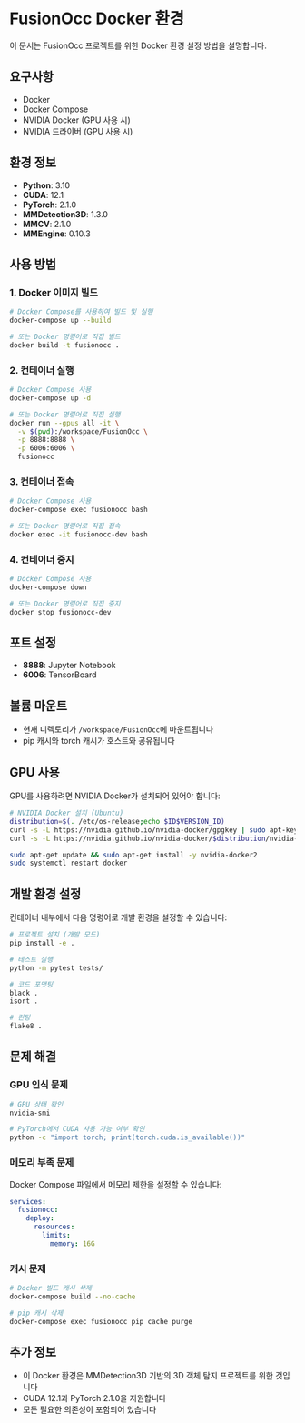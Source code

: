 # FusionOcc Docker 환경

이 문서는 FusionOcc 프로젝트를 위한 Docker 환경 설정 방법을 설명합니다.

## 요구사항

- Docker
- Docker Compose
- NVIDIA Docker (GPU 사용 시)
- NVIDIA 드라이버 (GPU 사용 시)

## 환경 정보

- **Python**: 3.10
- **CUDA**: 12.1
- **PyTorch**: 2.1.0
- **MMDetection3D**: 1.3.0
- **MMCV**: 2.1.0
- **MMEngine**: 0.10.3

## 사용 방법

### 1. Docker 이미지 빌드

```bash
# Docker Compose를 사용하여 빌드 및 실행
docker-compose up --build

# 또는 Docker 명령어로 직접 빌드
docker build -t fusionocc .
```

### 2. 컨테이너 실행

```bash
# Docker Compose 사용
docker-compose up -d

# 또는 Docker 명령어로 직접 실행
docker run --gpus all -it \
  -v $(pwd):/workspace/FusionOcc \
  -p 8888:8888 \
  -p 6006:6006 \
  fusionocc
```

### 3. 컨테이너 접속

```bash
# Docker Compose 사용
docker-compose exec fusionocc bash

# 또는 Docker 명령어로 직접 접속
docker exec -it fusionocc-dev bash
```

### 4. 컨테이너 중지

```bash
# Docker Compose 사용
docker-compose down

# 또는 Docker 명령어로 직접 중지
docker stop fusionocc-dev
```

## 포트 설정

- **8888**: Jupyter Notebook
- **6006**: TensorBoard

## 볼륨 마운트

- 현재 디렉토리가 `/workspace/FusionOcc`에 마운트됩니다
- pip 캐시와 torch 캐시가 호스트와 공유됩니다

## GPU 사용

GPU를 사용하려면 NVIDIA Docker가 설치되어 있어야 합니다:

```bash
# NVIDIA Docker 설치 (Ubuntu)
distribution=$(. /etc/os-release;echo $ID$VERSION_ID)
curl -s -L https://nvidia.github.io/nvidia-docker/gpgkey | sudo apt-key add -
curl -s -L https://nvidia.github.io/nvidia-docker/$distribution/nvidia-docker.list | sudo tee /etc/apt/sources.list.d/nvidia-docker.list

sudo apt-get update && sudo apt-get install -y nvidia-docker2
sudo systemctl restart docker
```

## 개발 환경 설정

컨테이너 내부에서 다음 명령어로 개발 환경을 설정할 수 있습니다:

```bash
# 프로젝트 설치 (개발 모드)
pip install -e .

# 테스트 실행
python -m pytest tests/

# 코드 포맷팅
black .
isort .

# 린팅
flake8 .
```

## 문제 해결

### GPU 인식 문제

```bash
# GPU 상태 확인
nvidia-smi

# PyTorch에서 CUDA 사용 가능 여부 확인
python -c "import torch; print(torch.cuda.is_available())"
```

### 메모리 부족 문제

Docker Compose 파일에서 메모리 제한을 설정할 수 있습니다:

```yaml
services:
  fusionocc:
    deploy:
      resources:
        limits:
          memory: 16G
```

### 캐시 문제

```bash
# Docker 빌드 캐시 삭제
docker-compose build --no-cache

# pip 캐시 삭제
docker-compose exec fusionocc pip cache purge
```

## 추가 정보

- 이 Docker 환경은 MMDetection3D 기반의 3D 객체 탐지 프로젝트를 위한 것입니다
- CUDA 12.1과 PyTorch 2.1.0을 지원합니다
- 모든 필요한 의존성이 포함되어 있습니다 